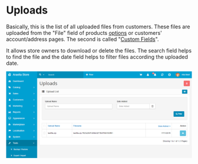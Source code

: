 Uploads
=======

Basically, this is the list of all uploaded files from customers. These files are uploaded from the "File" field of products [options](docs/user-manual/catalog/options) or customers' account/address pages. The second is called "[Custom Fields](docs/user-manual/customers/fields)".

It allows store owners to download or delete the files. The search field helps to find the file and the date field helps to filter files according the uploaded date.

![uploads backend](_images/uploads.png)